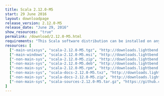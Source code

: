 ```yaml
---
title: Scala 2.12.0-M5
start: 29 June 2016
layout: downloadpage
release_version: 2.12.0-M5
release_date: "June 29, 2016"
show_resources: "true"
permalink: /download/2.12.0-M5.html
requirements: "This Scala software distribution can be installed on any Unix-like or Windows system. It requires the Java runtime version 1.8 or later, which can be downloaded <a href='http://www.java.com/'>here</a>."
resources: [
  ["-main-unixsys", "scala-2.12.0-M5.tgz", "http://downloads.lightbend.com/scala/2.12.0-M5/scala-2.12.0-M5.tgz", "Mac OS X, Unix, Cygwin", "17.53M"],
  ["-main-windows", "scala-2.12.0-M5.msi", "http://downloads.lightbend.com/scala/2.12.0-M5/scala-2.12.0-M5.msi", "Windows (msi installer)", "120.72M"],
  ["-non-main-sys", "scala-2.12.0-M5.zip", "http://downloads.lightbend.com/scala/2.12.0-M5/scala-2.12.0-M5.zip", "Windows", "17.57M"],
  ["-non-main-sys", "scala-2.12.0-M5.deb", "http://downloads.lightbend.com/scala/2.12.0-M5/scala-2.12.0-M5.deb", "Debian", "138.34M"],
  ["-non-main-sys", "scala-2.12.0-M5.rpm", "http://downloads.lightbend.com/scala/2.12.0-M5/scala-2.12.0-M5.rpm", "RPM package", "120.32M"],
  ["-non-main-sys", "scala-docs-2.12.0-M5.txz", "http://downloads.lightbend.com/scala/2.12.0-M5/scala-docs-2.12.0-M5.txz", "API docs", "52.64M"],
  ["-non-main-sys", "scala-docs-2.12.0-M5.zip", "http://downloads.lightbend.com/scala/2.12.0-M5/scala-docs-2.12.0-M5.zip", "API docs", "105.09M"],
  ["-non-main-sys", "scala-sources-2.12.0-M5.tar.gz", "https://github.com/scala/scala/archive/v2.12.0-M5.tar.gz", "Sources", ""]
]
---
```

